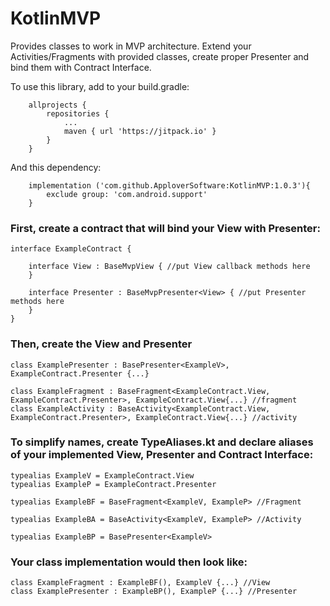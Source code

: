 # KotlinMVP
Provides classes to work in MVP architecture.
Extend your Activities/Fragments with provided classes, create proper Presenter and bind them with Contract Interface.

To use this library, add to your build.gradle:

```
    allprojects {
        repositories {
            ...
            maven { url 'https://jitpack.io' }
        }
    }
```

And this dependency:
```
    implementation ('com.github.ApploverSoftware:KotlinMVP:1.0.3'){
        exclude group: 'com.android.support'
    }
```

### First, create a contract that will bind your View with Presenter:

```
interface ExampleContract {

    interface View : BaseMvpView { //put View callback methods here
    }

    interface Presenter : BaseMvpPresenter<View> { //put Presenter methods here
    }
}

```
### Then, create the View and Presenter

```
class ExamplePresenter : BasePresenter<ExampleV>, ExampleContract.Presenter {...}
```

```
class ExampleFragment : BaseFragment<ExampleContract.View, ExampleContract.Presenter>, ExampleContract.View{...} //fragment
class ExampleActivity : BaseActivity<ExampleContract.View, ExampleContract.Presenter>, ExampleContract.View{...} //activity
```

### To simplify names, create TypeAliases.kt and declare aliases of your implemented View, Presenter and Contract Interface:

```
typealias ExampleV = ExampleContract.View
typealias ExampleP = ExampleContract.Presenter

typealias ExampleBF = BaseFragment<ExampleV, ExampleP> //Fragment

typealias ExampleBA = BaseActivity<ExampleV, ExampleP> //Activity

typealias ExampleBP = BasePresenter<ExampleV>
```

### Your class implementation would then look like:
```
class ExampleFragment : ExampleBF(), ExampleV {...} //View
class ExamplePresenter : ExampleBP(), ExampleP {...} //Presenter
```
